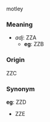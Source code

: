 motley
### Meaning
+ _adj_: ZZA
    + __eg__: ZZB

### Origin

ZZC

### Synonym

__eg__: ZZD

+ ZZE


